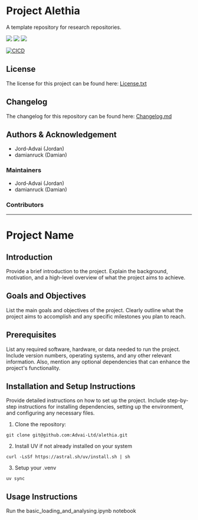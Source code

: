 # Project Alethia
A template repository for research repositories.

[<img src="https://img.shields.io/badge/python-3.8-green">](https://img.shields.io/badge/python-3.8-green)
[<img src="https://img.shields.io/badge/python-3.9-green">](https://img.shields.io/badge/python-3.9-green)
[<img src="https://img.shields.io/badge/python-3.10-green">](https://img.shields.io/badge/python-3.10-green)

[![CICD](https://github.com/Advai-Ltd/advai_python_template/actions/workflows/cicd.yaml/badge.svg)](https://github.com/Advai-Ltd/advai_python_template/actions/workflows/cicd.yaml)

## License
The license for this project can be found here: [License.txt](LICENSE.txt)
## Changelog
The changelog for this repository can be found here: [Changelog.md](CHANGELOG.md)
## Authors & Acknowledgement
- Jord-Advai (Jordan)
- damianruck (Damian)
### Maintainers
- Jord-Advai (Jordan)
- damianruck (Damian)
### Contributors

--------------------------------------------

# Project Name

## Introduction

Provide a brief introduction to the project. Explain the background, motivation, and a high-level overview of what the project aims to achieve.

## Goals and Objectives

List the main goals and objectives of the project. Clearly outline what the project aims to accomplish and any specific milestones you plan to reach.

## Prerequisites

List any required software, hardware, or data needed to run the project. Include version numbers, operating systems, and any other relevant information. Also, mention any optional dependencies that can enhance the project's functionality.


## Installation and Setup Instructions

Provide detailed instructions on how to set up the project. Include step-by-step instructions for installing dependencies, setting up the environment, and configuring any necessary files.

1. Clone the repository:

``git clone git@github.com:Advai-Ltd/alethia.git``

2. Install UV if not already installed on your system

``curl -LsSf https://astral.sh/uv/install.sh | sh``

3.  Setup your .venv

``uv sync``

## Usage Instructions

Run the basic_loading_and_analysing.ipynb notebook





